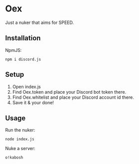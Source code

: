 # Oex
Just a nuker that aims for SPEED.

## Installation
NpmJS:
```
npm i discord.js
```

## Setup
1. Open index.js
2. Find Oex.token and place your Discord bot token there.
3. Find Oex.whitelist and place your Discord account id there.
4. Save it & your done!

## Usage
Run the nuker:
```
node index.js
```

Nuke a server:
```
o!kabosh
```